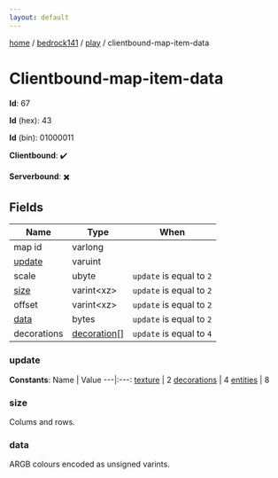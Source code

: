 ```yaml
---
layout: default
---
```


[home](/)  /  [bedrock141](/protocol/bedrock141)  /  [play](/protocol/bedrock141/play)  /  clientbound-map-item-data

# Clientbound-map-item-data

**Id**: 67

**Id** (hex): 43

**Id** (bin): 01000011

**Clientbound**: ✔️

**Serverbound**: ✖️

## Fields

Name | Type | When
---|---|:---:
map id | varlong | 
[update](#update) | varuint | 
scale | ubyte | <code>update</code> is equal to <code>2 |  | update</code> is equal to <code>4</code>
[size](#size) | varint&lt;xz&gt; | <code>update</code> is equal to <code>2</code>
offset | varint&lt;xz&gt; | <code>update</code> is equal to <code>2</code>
[data](#data) | bytes | <code>update</code> is equal to <code>2</code>
decorations | [decoration](/protocol/bedrock141/types/decoration)[] | <code>update</code> is equal to <code>4</code>

### update

**Constants**:
Name | Value
---|:---:
[texture](update_texture) | 2
[decorations](update_decorations) | 4
[entities](update_entities) | 8

### size

Colums and rows.

### data

ARGB colours encoded as unsigned varints.

